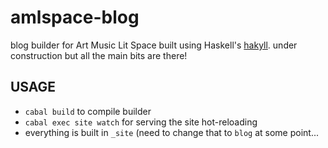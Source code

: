 # amlspace-blog

blog builder for Art Music Lit Space built using Haskell's [hakyll](https://github.com/jaspervdj/hakyll). under construction but all the main bits are there!

## USAGE
- `cabal build` to compile builder
- `cabal exec site watch` for serving the site hot-reloading
- everything is built in `_site` (need to change that to `blog` at some point...
